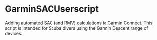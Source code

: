 # GarminSACUserscript
Adding automated SAC (and RMV) calculations to Garmin Connect. This script is intended for Scuba divers using the Garmin Descent range of devices.
